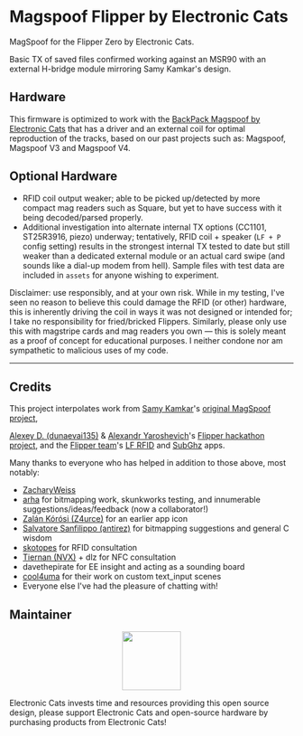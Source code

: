 # Magspoof Flipper by Electronic Cats
MagSpoof for the Flipper Zero by Electronic Cats. 

Basic TX of saved files confirmed working against an MSR90 with an external H-bridge module mirroring Samy Kamkar's design. 

## Hardware

This firmware is optimized to work with the [BackPack Magspoof by Electronic Cats](https://www.electroniccats.com) that has a driver and an external coil for optimal reproduction of the tracks, based on our past projects such as: Magspoof, Magspoof V3 and Magspoof V4.

## Optional Hardware

- RFID coil output weaker; able to be picked up/detected by more compact mag readers such as Square, but yet to have success with it being decoded/parsed properly. 
- Additional investigation into alternate internal TX options (CC1101, ST25R3916, piezo) underway; tentatively, RFID coil + speaker (`LF + P` config setting) results in the strongest internal TX tested to date but still weaker than a dedicated external module or an actual card swipe (and sounds like a dial-up modem from hell). Sample files with test data are included in `assets` for anyone wishing to experiment.

Disclaimer: use responsibly, and at your own risk. While in my testing, I've seen no reason to believe this could damage the RFID (or other) hardware, this is inherently driving the coil in ways it was not designed or intended for; I take no responsibility for fried/bricked Flippers. Similarly, please only use this with magstripe cards and mag readers you own — this is solely meant as a proof of concept for educational purposes. I neither condone nor am sympathetic to malicious uses of my code.

----
## Credits

This project interpolates work from [Samy Kamkar](https://github.com/samyk/)'s [original MagSpoof project](https://github.com/samyk/magspoof), 

[Alexey D. (dunaevai135)](https://github.com/dunaevai135/) & [Alexandr Yaroshevich](https://github.com/AYaro)'s [Flipper hackathon project](https://github.com/dunaevai135/flipperzero-firmware/tree/dev/applications/magspoof), and the [Flipper team](https://github.com/flipperdevices)'s [LF RFID](https://github.com/flipperdevices/flipperzero-firmware/tree/dev/applications/main/lfrfid) and [SubGhz](https://github.com/flipperdevices/flipperzero-firmware/tree/dev/applications/main/subghz) apps.  

Many thanks to everyone who has helped in addition to those above, most notably: 
- [ZacharyWeiss](https://github.com/zachary) 
- [arha](https://github.com/arha) for bitmapping work, skunkworks testing, and innumerable suggestions/ideas/feedback (now a collaborator!)
- [Zalán Kórósi (Z4urce)](https://github.com/Z4urce) for an earlier app icon
- [Salvatore Sanfilippo (antirez)](https://github.com/antirez) for bitmapping suggestions and general C wisdom
- [skotopes](https://github.com/skotopes) for RFID consultation
- [Tiernan (NVX)](https://github.com/nvx) + dlz for NFC consultation
- davethepirate for EE insight and acting as a sounding board
- [cool4uma](https://github.com/cool4uma) for their work on custom text_input scenes 
- Everyone else I've had the pleasure of chatting with!

## Maintainer

<a href="https://github.com/sponsors/ElectronicCats">
 <p align="center">
  <img src="https://electroniccats.com/wp-content/uploads/2020/07/Badge_GHS.png" height="104" />
 </p>
</a>

Electronic Cats invests time and resources providing this open source design, please support Electronic Cats and open-source hardware by purchasing products from Electronic Cats!